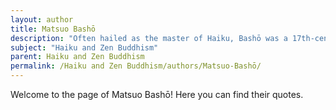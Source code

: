 ```yaml
---
layout: author
title: Matsuo Bashō
description: "Often hailed as the master of Haiku, Bashō was a 17th-century Japanese poet whose works are deeply influenced by Zen Buddhism. His poems frequently capture the essence of nature, reflecting the beauty and impermanence found within it."
subject: "Haiku and Zen Buddhism"
parent: Haiku and Zen Buddhism
permalink: /Haiku and Zen Buddhism/authors/Matsuo-Bashō/
---
```


Welcome to the page of Matsuo Bashō! Here you can find their quotes.
